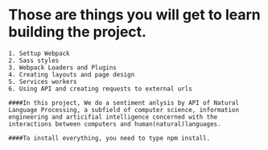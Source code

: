 # Those are things you will get to learn building the project. 

    1. Settup Webpack
    2. Sass styles
    3. Webpack Loaders and Plugins
    4. Creating layouts and page design
    5. Services workers
    6. Using API and creating requests to external urls

    ####In this project, We do a sentiment anlysis by API of Natural Language Processing, a subfield of computer science, information engineering and articifial intelligence concerned with the interactions between computers and human(natural)languages.

    ####To install everything, you need to type npm install.
